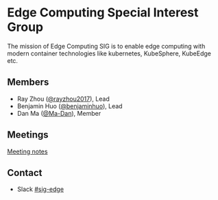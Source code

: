 # Edge Computing Special Interest Group

The mission of Edge Computing SIG is to enable edge computing with modern container technologies like kubernetes, KubeSphere, KubeEdge etc.

## Members

- Ray Zhou ([@rayzhou2017](https://github.com/rayzhou2017)), Lead
- Benjamin Huo ([@benjaminhuo](https://github.com/benjaminhuo)), Lead
- Dan Ma ([@Ma-Dan](https://github.com/Ma-Dan)), Member

## Meetings

[Meeting notes](https://docs.google.com/document/d/1VF4G7Gsi0PFplDYkX0rRsMeXpkf9WGPumQi3BkaNRXk)

## Contact

- Slack [#sig-edge](https://kubesphere.slack.com/messages/sig-edge)